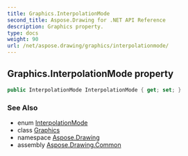 ```yaml
---
title: Graphics.InterpolationMode
second_title: Aspose.Drawing for .NET API Reference
description: Graphics property. 
type: docs
weight: 90
url: /net/aspose.drawing/graphics/interpolationmode/
---
```

## Graphics.InterpolationMode property

```csharp
public InterpolationMode InterpolationMode { get; set; }
```

### See Also

* enum [InterpolationMode](../../../aspose.drawing.drawing2d/interpolationmode/)
* class [Graphics](../)
* namespace [Aspose.Drawing](../../graphics/)
* assembly [Aspose.Drawing.Common](../../../)


